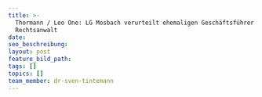 ```yaml
---
title: >-
  Thormann / Leo One: LG Mosbach verurteilt ehemaligen Geschäftsführer und
  Rechtsanwalt
date:
seo_beschreibung:
layout: post
feature_bild_path:
tags: []
topics: []
team_member: dr-sven-tintemann
---
```

